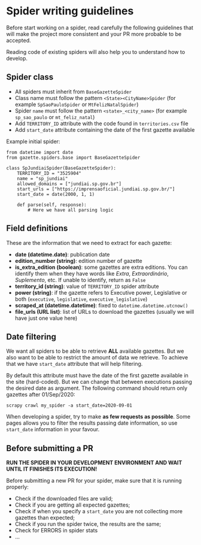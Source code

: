 Spider writing guidelines
=========================

Before start working on a spider, read carefully the following guidelines that will make the project more consistent and your PR more probable to be accepted.

Reading code of existing spiders will also help you to understand how to develop.

Spider class
------------

- All spiders must inherit from `BaseGazetteSpider`
- Class name must follow the pattern `<State><CityName>Spider` (for example `SpSaoPauloSpider` or `MtFelizNatalSpider`)
- Spider `name` must follow the pattern `<state>_<city_name>` (for example `sp_sao_paulo` or `mt_feliz_natal`)
- Add `TERRITORY_ID` attribute with the code found in `territories.csv` file
- Add `start_date` attribute containing the date of the first gazette available

Example initial spider:
```
from datetime import date
from gazette.spiders.base import BaseGazetteSpider

class SpJundiaiSpider(BaseGazetteSpider):
    TERRITORY_ID = "3525904"
    name = "sp_jundiai"
    allowed_domains = ["jundiai.sp.gov.br"]
    start_urls = ["https://imprensaoficial.jundiai.sp.gov.br/"]
    start_date = date(2000, 1, 1)

    def parse(self, response):
        # Here we have all parsing logic
```

Field definitions
-----------------

These are the information that we need to extract for each gazette:

- **date (datetime.date)**: publication date
- **edition_number (string)**: edition number of gazette
- **is_extra_edition (boolean)**: some gazettes are extra editions. You can identify them when they have words like *Extra*, *Extraordinário*, *Suplemento*, etc. If unable to identify, return as `False`
- **territory_id (string)**: value of `TERRITORY_ID` spider attribute
- **power (string)**: if the gazette refers to Executive power, Legislative or both (`executive`, `legislative`, `executive_legislative`)
- **scraped_at (datetime.datetime)**: fixed to `datetime.datetime.utcnow()`
- **file_urls (URL list)**: list of URLs to download the gazettes (usually we will have just one value here)

Date filtering
--------------

We want all spiders to be able to retrieve **ALL** available gazettes. But we also want to be able to restrict the amount of data we retrieve. To achieve that we have `start_date` attribute that will help filtering.

By default this attribute must have the date of the first gazette available in the site (hard-coded). But we can change that between executions passing the desired date as argument. The following command should return only gazettes after 01/Sep/2020:

`scrapy crawl my_spider -a start_date=2020-09-01`

When developing a spider, try to make **as few requests as possible**. Some pages allows you to filter the results passing date information, so use `start_date` information in your favour.

Before submitting a PR
----------------------

**RUN THE SPIDER IN YOUR DEVELOPMENT ENVIRONMENT AND WAIT UNTIL IT FINISHES ITS EXECUTION!**

Before submitting a new PR for your spider, make sure that it is running properly:

- Check if the downloaded files are valid;
- Check if you are getting all expected gazettes;
- Check if when you specify a `start_date` you are not collecting more gazettes than expected;
- Check if you run the spider twice, the results are the same;
- Check for ERRORS in spider stats
- ...

